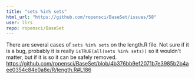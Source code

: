 ```yaml
---
title: "sets %in% sets"
html_url: "https://github.com/ropensci/BaseSet/issues/58"
user: llrs
repo: ropensci/BaseSet
---
```


There are several cases of `sets %in% sets` on the length.R file.
Not sure if it is a bug, probably it is really `isTRUE(all(sets %in% sets))` so it wouldn't matter, but if it is so it can be safely removed. 
https://github.com/ropensci/BaseSet/blob/4b376bb9ef2071b7e3985b2b4aee0354c84e0a8e/R/length.R#L186